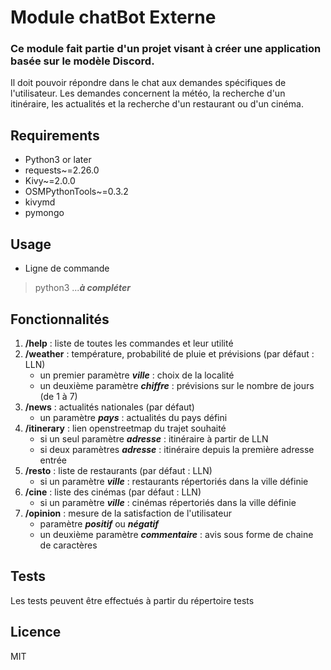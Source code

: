 # Module chatBot Externe
### Ce module fait partie d'un projet visant à créer une application basée sur le modèle Discord.

Il doit pouvoir répondre dans le chat aux demandes spécifiques de l'utilisateur.
Les demandes concernent la météo, la recherche d'un itinéraire, les actualités et la recherche d'un restaurant ou d'un cinéma.
## Requirements
- Python3 or later
- requests~=2.26.0
- Kivy~=2.0.0
- OSMPythonTools~=0.3.2
- kivymd
- pymongo

## Usage
- Ligne de commande
>python3 ...***à compléter***

## Fonctionnalités
1. **/help** : liste de toutes les commandes et leur utilité
2. **/weather** : température, probabilité de pluie et prévisions (par défaut : LLN)
   * un premier paramètre ***ville*** : choix de la localité
   * un deuxième paramètre ***chiffre*** : prévisions sur le nombre de jours (de 1 à 7)
3. **/news** : actualités nationales (par défaut)
   * un paramètre ***pays*** : actualités du pays défini
4. **/itinerary** : lien openstreetmap du trajet souhaité
   * si un seul paramètre ***adresse*** : itinéraire à partir de LLN
   * si deux paramètres ***adresse*** : itinéraire depuis la première adresse entrée
5. **/resto** : liste de restaurants (par défaut : LLN)
   * si un paramètre ***ville*** : restaurants répertoriés dans la ville définie
6. **/cine** : liste des cinémas (par défaut : LLN)
   * si un paramètre ***ville*** : cinémas répertoriés dans la ville définie
7. **/opinion** : mesure de la satisfaction de l'utilisateur
   * paramètre ***positif*** ou ***négatif*** 
   * un deuxième paramètre ***commentaire*** : avis sous forme de chaine de caractères

## Tests
Les tests peuvent être effectués à partir du répertoire tests

## Licence
MIT





